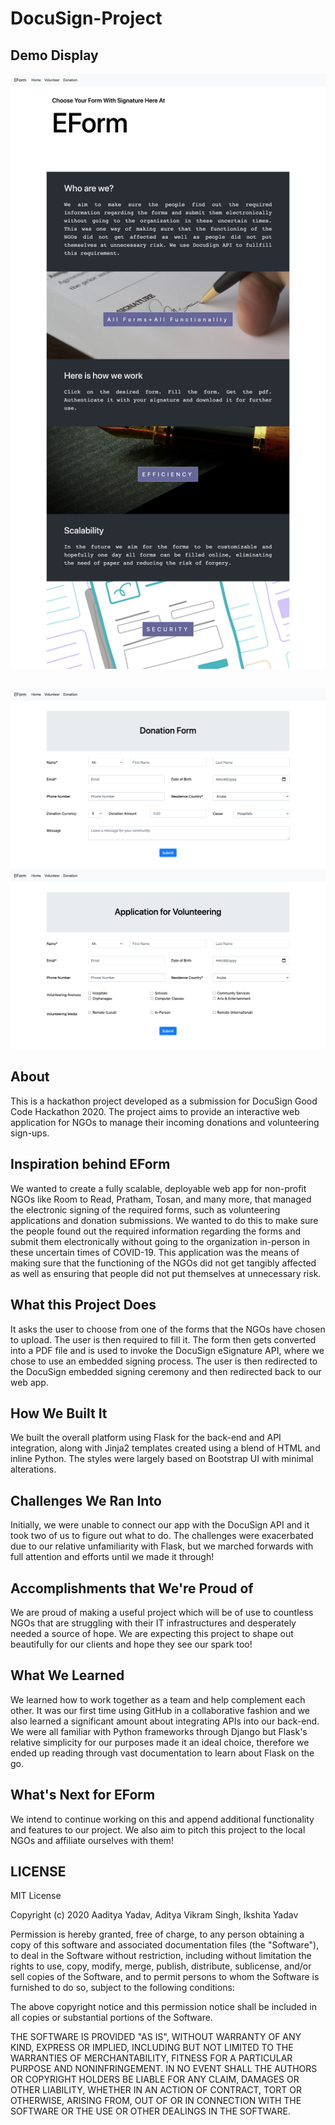 # DocuSign-Project

## Demo Display
![Home Page](https://raw.githubusercontent.com/AVS1508/DocuSign-Project/master/assets/Home-Page.png?token=AEZHRVQZB2ZSWR6NM2VROVS7K2OMG)
<div style="display:flex">

</div>
<p align="center">
<a href="https://github.com/AVS1508/DocuSign-Project">
    <img src="https://raw.githubusercontent.com/AVS1508/DocuSign-Project/master/assets/Donation-Form.png?token=AEZHRVTNPXUG3CCOBBW5SNS7K2ORC" alt="Donation Form"/>
    <img src="https://raw.githubusercontent.com/AVS1508/DocuSign-Project/master/assets/Volunteer-Form.png?token=AEZHRVUNSCBXYGRNFWYS7SS7K2OTI" alt="Volunteering Application"/>
</a>
</p>


## About
This is a hackathon project developed as a submission for DocuSign Good Code Hackathon 2020. The project aims to provide an interactive web application for NGOs to manage their incoming donations and volunteering sign-ups.

## Inspiration behind EForm
We wanted to create a fully scalable, deployable web app for non-profit NGOs like Room to Read, Pratham, Tosan, and many more, that managed the electronic signing of the required forms, such as volunteering applications and donation submissions. We wanted to do this to make sure the people found out the required information regarding the forms and submit them electronically without going to the organization in-person in these uncertain times of COVID-19. This application was the means of making sure that the functioning of the NGOs did not get tangibly affected as well as ensuring that people did not put themselves at unnecessary risk.

## What this Project Does
It asks the user to choose from one of the forms that the NGOs have chosen to upload. The user is then required to fill it. The form then gets converted into a PDF file and is used to invoke the DocuSign eSignature API, where we chose to use an embedded signing process. The user is then redirected to the DocuSign embedded signing ceremony and then redirected back to our web app. 

## How We Built It
We built the overall platform using Flask for the back-end and API integration, along with Jinja2 templates created using a blend of HTML and inline Python. The styles were largely based on Bootstrap UI with minimal alterations.

## Challenges We Ran Into
Initially, we were unable to connect our app with the DocuSign API and it took two of us to figure out what to do. The challenges were exacerbated due to our relative unfamiliarity with Flask, but we marched forwards with full attention and efforts until we made it through!

## Accomplishments that We're Proud of
We are proud of making a useful project which will be of use to countless NGOs that are struggling with their IT infrastructures and desperately needed a source of hope. We are expecting this project to shape out beautifully for our clients and hope they see our spark too!

## What We Learned
We learned how to work together as a team and help complement each other. It was our first time using GitHub in a collaborative fashion and we also learned a significant amount about integrating APIs into our back-end. We were all familiar with Python frameworks through Django but Flask's relative simplicity for our purposes made it an ideal choice, therefore we ended up reading through vast documentation to learn about Flask on the go.

## What's Next for EForm
We intend to continue working on this and append additional functionality and features to our project. We also aim to pitch this project to the local NGOs and affiliate ourselves with them!

## LICENSE

MIT License

Copyright (c) 2020 Aaditya Yadav, Aditya Vikram Singh, Ikshita Yadav

Permission is hereby granted, free of charge, to any person obtaining a copy
of this software and associated documentation files (the "Software"), to deal
in the Software without restriction, including without limitation the rights
to use, copy, modify, merge, publish, distribute, sublicense, and/or sell
copies of the Software, and to permit persons to whom the Software is
furnished to do so, subject to the following conditions:

The above copyright notice and this permission notice shall be included in all
copies or substantial portions of the Software.

THE SOFTWARE IS PROVIDED "AS IS", WITHOUT WARRANTY OF ANY KIND, EXPRESS OR
IMPLIED, INCLUDING BUT NOT LIMITED TO THE WARRANTIES OF MERCHANTABILITY,
FITNESS FOR A PARTICULAR PURPOSE AND NONINFRINGEMENT. IN NO EVENT SHALL THE
AUTHORS OR COPYRIGHT HOLDERS BE LIABLE FOR ANY CLAIM, DAMAGES OR OTHER
LIABILITY, WHETHER IN AN ACTION OF CONTRACT, TORT OR OTHERWISE, ARISING FROM,
OUT OF OR IN CONNECTION WITH THE SOFTWARE OR THE USE OR OTHER DEALINGS IN THE
SOFTWARE.